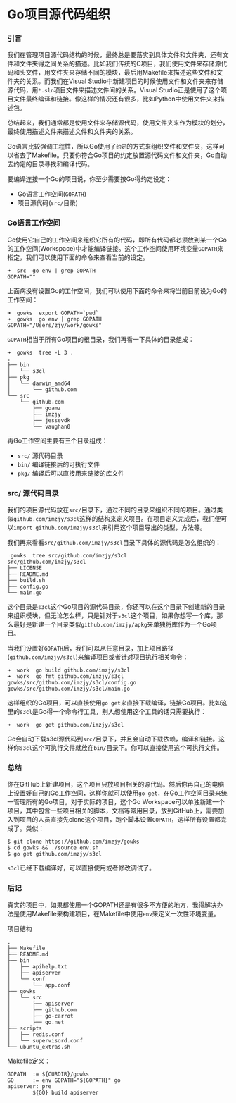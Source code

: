 Go项目源代码组织
================

### 引言

我们在管理项目源代码结构的时候，最终总是要落实到具体文件和文件夹，还有文件和文件夹得之间关系的描述。比如我们传统的C项目，我们使用文件来存储源代码和头文件，用文件夹来存储不同的模块，最后用Makefile来描述这些文件和文件夹的关系。而我们在Visual Studio中新建项目的时候使用文件和文件夹来存储源代码，用`*.sln`项目文件来描述文件间的关系。Visual Studio正是使用了这个项目文件最终编译和链接。像这样的情况还有很多，比如Python中使用文件夹来描述包。

总结起来，我们通常都是使用文件来存储源代码，使用文件夹来作为模块的划分，最终使用描述文件来描述文件和文件夹的关系。

Go语言比较强调工程性，所以Go使用了`约定`的方式来组织文件和文件夹，这样可以省去了Makefile。只要你符合Go项目的约定放置源代码文件和文件夹，Go自动去约定的目录寻找和编译代码。

要编译连接一个Go的项目说，你至少需要按Go得约定设定：

- Go语言工作空间(`GOPATH`)
- 项目源代码(`src/`目录)

### Go语言工作空间

Go使用它自己的工作空间来组织它所有的代码，即所有代码都必须放到某一个Go的工作空间(Workspace)中才能编译链接。这个工作空间使用环境变量`GOPATH`来指定，我们可以使用下面的命令来查看当前的设定。

```text
➜  src  go env | grep GOPATH
GOPATH=""
```

上面病没有设置Go的工作空间，我们可以使用下面的命令来将当前目前设为Go的工作空间：

```text
➜  gowks  export GOPATH=`pwd`
➜  gowks  go env | grep GOPATH
GOPATH="/Users/zjy/work/gowks"
```

`GOPATH`相当于所有Go项目的根目录，我们再看一下具体的目录组成：

```text
➜  gowks  tree -L 3 .
.
├── bin
│   └── s3cl
├── pkg
│   └── darwin_amd64
│       └── github.com
└── src
    └── github.com
        ├── goamz
        ├── imzjy
        ├── jessevdk
        └── vaughan0
```

再Go工作空间主要有三个目录组成：

- `src/` 源代码目录
- `bin/` 编译链接后的可执行文件
- `pkg/` 编译后可以直接用来链接的库文件

### src/ 源代码目录

我们的项目源代码放在`src/`目录下，通过不同的目录来组织不同的项目。通过类似`github.com/imzjy/s3cl`这样的结构来定义项目。在项目定义完成后，我们便可以`import github.com/imzjy/s3cl`来引用这个项目导出的类型，方法等。

我们再来看看`src/github.com/imzjy/s3cl`目录下具体的源代码是怎么组织的：

```text
 gowks  tree src/github.com/imzjy/s3cl 
src/github.com/imzjy/s3cl
├── LICENSE
├── README.md
├── build.sh
├── config.go
└── main.go
```

这个目录是`s3cl`这个Go项目的源代码目录，你还可以在这个目录下创建新的目录来组织模块，但无论怎么样，只是针对于`s3cl`这个项目，如果你想写一个库，那么最好是新建一个目录类似`github.com/imzjy/apkg`来单独将库作为一个Go项目。

当我们设置好`GOPATH`后，我们可以从任意目录，加上项目路径(`github.com/imzjy/s3cl`)来编译项目或者针对项目执行相关命令：

```text
➜  work  go build github.com/imzjy/s3cl
➜  work  go fmt github.com/imzjy/s3cl
gowks/src/github.com/imzjy/s3cl/config.go
gowks/src/github.com/imzjy/s3cl/main.go
```

这样组织的Go项目，可以直接使用`go get`来直接下载编译，链接Go项目。比如这里的`s3cl`是Go得一个命令行工具，别人想使用这个工具的话只需要执行：

```text
➜  work  go get github.com/imzjy/s3cl
```

Go会自动下载s3cl源代码到`src/`目录下，并且会自动下载依赖，编译和链接。这样你`s3cl`这个可执行文件就放在`bin/`目录下。你可以直接使用这个可执行文件。

### 总结

你在GitHub上新建项目，这个项目只放项目相关的源代码。然后你再自己的电脑上设置好自己的Go工作空间，这样你就可以使用`go get`，在Go工作空间目录来统一管理所有的Go项目。对于实际的项目，这个Go Workspace可以单独新建一个项目，其中包含一些项目相关的脚本，文档等常用目录，放到GitHub上，需要加入到项目的人员直接先clone这个项目，跑个脚本设置`GOPATH`，这样所有设置都完成了。类似：

```text
$ git clone https://github.com/imzjy/gowks
$ cd gowks && ./source env.sh
$ go get github.com/imzjy/s3cl
```

`s3cl`已经下载编译好，可以直接使用或者修改调试了。

### 后记

真实的项目中，如果都使用一个GOPATH还是有很多不方便的地方，我得解决办法是使用Makefile来构建项目，在Makefile中使用`env`来定义一次性环境变量。

项目结构
```text
.
├── Makefile
├── README.md
├── bin
│   ├── apihelp.txt
│   ├── apiserver
│   └── conf
│       └── app.conf
├── gowks
│   └── src
│       ├── apiserver
│       ├── github.com
│       ├── go-carrot
│       ├── go.net
├── scripts
│   ├── redis.conf
│   └── supervisord.conf
└── ubuntu_extras.sh
```

Makefile定义：

```make
GOPATH  := ${CURDIR}/gowks
GO      := env GOPATH="${GOPATH}" go
apiserver: pre
        ${GO} build apiserver
```
